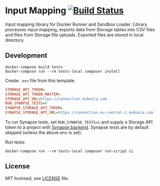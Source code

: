 # Input Mapping [![Build Status](https://dev.azure.com/keboola-dev/input-mapping/_apis/build/status/keboola.input-mapping?branchName=master)](https://dev.azure.com/keboola-dev/input-mapping/_build/latest?definitionId=37&branchName=master)

Input mapping library for Docker Runner and Sandbox Loader. Library processes input mapping, exports data from Storage tables into CSV files and files from Storage file uploads. Exported files are stored in local directory.

## Development

```
docker-compose build tests
docker-compose run --rm tests-local composer install
```

Create `.env` file from this template

```ini
STORAGE_API_TOKEN=
STORAGE_API_TOKEN_MASTER=
STORAGE_API_URL=https://connection.keboola.com
RUN_SYNAPSE_TESTS=0
SYNAPSE_STORAGE_API_TOKEN=
SYNAPSE_STORAGE_API_URL=https://connection.eu-central-1.keboola.com
```

To run Synapse tests, set `RUN_SYNAPSE_TESTS=1` and supply a Storage API token to a project with [Synapse backend](https://keboola.atlassian.net/browse/PS-707). Synapse tests are by default skipped (unless the above env is set).

Run tests:

```
docker-compose run --rm tests-local composer run-script ci
```

## License

MIT licensed, see [LICENSE](./LICENSE) file.
